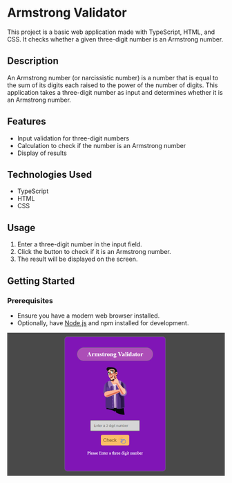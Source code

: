 # Armstrong Validator

This project is a basic web application made with TypeScript, HTML, and CSS. It checks whether a given three-digit number is an Armstrong number.

## Description

An Armstrong number (or narcissistic number) is a number that is equal to the sum of its digits each raised to the power of the number of digits. This application takes a three-digit number as input and determines whether it is an Armstrong number.

## Features

- Input validation for three-digit numbers
- Calculation to check if the number is an Armstrong number
- Display of results

## Technologies Used

- TypeScript
- HTML
- CSS

## Usage

1. Enter a three-digit number in the input field.
2. Click the button to check if it is an Armstrong number.
3. The result will be displayed on the screen.

## Getting Started

### Prerequisites

- Ensure you have a modern web browser installed.
- Optionally, have [Node.js](https://nodejs.org/) and npm installed for development.

![Screenshot 1](images/Project-Screenshot.png)
